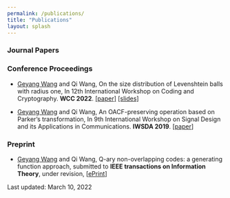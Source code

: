 ```yaml
---
permalink: /publications/
title: "Publications"
layout: splash
---
```


### Journal Papers

### Conference Proceedings

- <u>Geyang Wang</u> and Qi Wang, On the size distribution of Levenshtein balls with radius one, In 12th International Workshop on Coding and Cryptography. **WCC 2022**. [[paper]](https://www.wcc2022.uni-rostock.de/storages/uni-rostock/Tagungen/WCC2022/Papers/WCC_2022_paper_55.pdf) [[slides]](/assets/slides/WCC2022_slides.pdf)

- <u>Geyang Wang</u> and Qi Wang, An OACF-preserving operation based on Parker’s transformation, In 9th International Workshop on Signal Design and its Applications in Communications. **IWSDA 2019**. [[paper](https://arxiv.org/abs/2004.03799)]


### Preprint

- <u>Geyang Wang</u> and Qi Wang, Q-ary non-overlapping codes: a generating function approach, submitted to **IEEE transactions on Information Theory**, under revision, [[ePrint](https://arxiv.org/abs/2108.06934)]



Last updated: March 10, 2022
<!-- Last updated: {{ site.time | date: '%B %d, %Y' }} -->